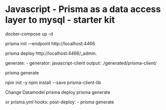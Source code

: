 # Javascript - Prisma as a data access layer to mysql - starter kit

docker-compose up -d

prisma init --endpoint http://localhost:4466

prisma deploy
  http://localhost:4466/_admin.


  generate:
    - generator: javascript-client
      output: ./generated/prisma-client/

prisma generate

npm init -y
npm install --save prisma-client-lib

Change Datamodel
prisma deploy
prisma generate 

or
prisma.yml
  hooks:
    post-deploy:
      - prisma generate